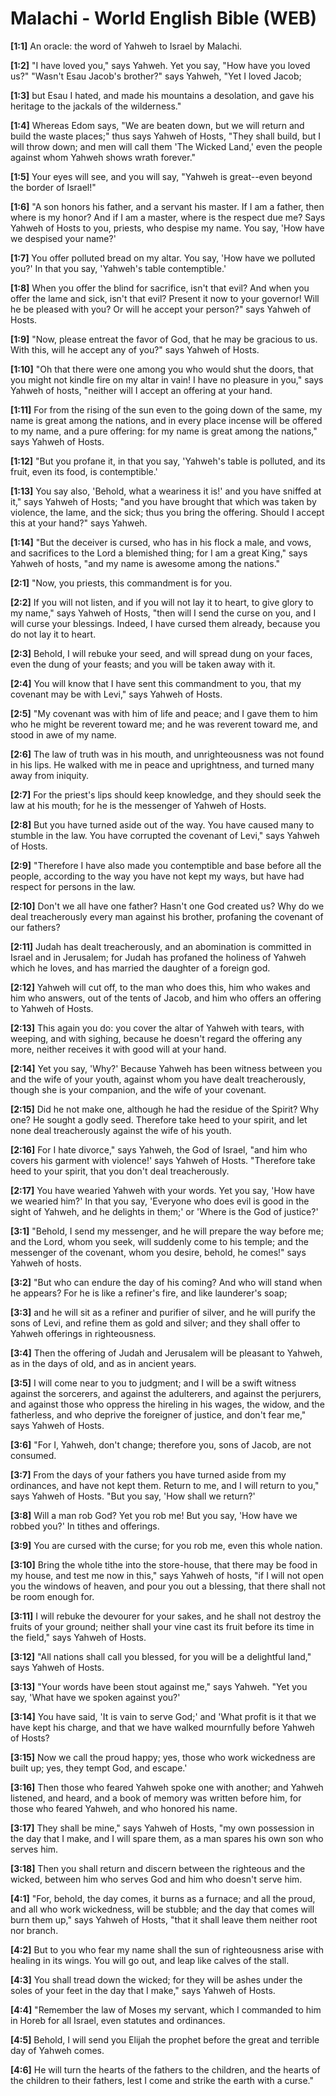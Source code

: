 # Malachi - World English Bible (WEB)

**[1:1]** An oracle: the word of Yahweh to Israel by Malachi.

**[1:2]** "I have loved you," says Yahweh. Yet you say, "How have you loved us?" "Wasn't Esau Jacob's brother?" says Yahweh, "Yet I loved Jacob;

**[1:3]** but Esau I hated, and made his mountains a desolation, and gave his heritage to the jackals of the wilderness."

**[1:4]** Whereas Edom says, "We are beaten down, but we will return and build the waste places;" thus says Yahweh of Hosts, "They shall build, but I will throw down; and men will call them 'The Wicked Land,' even the people against whom Yahweh shows wrath forever."

**[1:5]** Your eyes will see, and you will say, "Yahweh is great--even beyond the border of Israel!"

**[1:6]** "A son honors his father, and a servant his master. If I am a father, then where is my honor? And if I am a master, where is the respect due me? Says Yahweh of Hosts to you, priests, who despise my name. You say, 'How have we despised your name?'

**[1:7]** You offer polluted bread on my altar. You say, 'How have we polluted you?' In that you say, 'Yahweh's table contemptible.'

**[1:8]** When you offer the blind for sacrifice, isn't that evil? And when you offer the lame and sick, isn't that evil? Present it now to your governor! Will he be pleased with you? Or will he accept your person?" says Yahweh of Hosts.

**[1:9]** "Now, please entreat the favor of God, that he may be gracious to us. With this, will he accept any of you?" says Yahweh of Hosts.

**[1:10]** "Oh that there were one among you who would shut the doors, that you might not kindle fire on my altar in vain! I have no pleasure in you," says Yahweh of hosts, "neither will I accept an offering at your hand.

**[1:11]** For from the rising of the sun even to the going down of the same, my name is great among the nations, and in every place incense will be offered to my name, and a pure offering: for my name is great among the nations," says Yahweh of Hosts.

**[1:12]** "But you profane it, in that you say, 'Yahweh's table is polluted, and its fruit, even its food, is contemptible.'

**[1:13]** You say also, 'Behold, what a weariness it is!' and you have sniffed at it," says Yahweh of Hosts; "and you have brought that which was taken by violence, the lame, and the sick; thus you bring the offering. Should I accept this at your hand?" says Yahweh.

**[1:14]** "But the deceiver is cursed, who has in his flock a male, and vows, and sacrifices to the Lord a blemished thing; for I am a great King," says Yahweh of hosts, "and my name is awesome among the nations."

**[2:1]** "Now, you priests, this commandment is for you.

**[2:2]** If you will not listen, and if you will not lay it to heart, to give glory to my name," says Yahweh of Hosts, "then will I send the curse on you, and I will curse your blessings. Indeed, I have cursed them already, because you do not lay it to heart.

**[2:3]** Behold, I will rebuke your seed, and will spread dung on your faces, even the dung of your feasts; and you will be taken away with it.

**[2:4]** You will know that I have sent this commandment to you, that my covenant may be with Levi," says Yahweh of Hosts.

**[2:5]** "My covenant was with him of life and peace; and I gave them to him who he might be reverent toward me; and he was reverent toward me, and stood in awe of my name.

**[2:6]** The law of truth was in his mouth, and unrighteousness was not found in his lips. He walked with me in peace and uprightness, and turned many away from iniquity.

**[2:7]** For the priest's lips should keep knowledge, and they should seek the law at his mouth; for he is the messenger of Yahweh of Hosts.

**[2:8]** But you have turned aside out of the way. You have caused many to stumble in the law. You have corrupted the covenant of Levi," says Yahweh of Hosts.

**[2:9]** "Therefore I have also made you contemptible and base before all the people, according to the way you have not kept my ways, but have had respect for persons in the law.

**[2:10]** Don't we all have one father? Hasn't one God created us? Why do we deal treacherously every man against his brother, profaning the covenant of our fathers?

**[2:11]** Judah has dealt treacherously, and an abomination is committed in Israel and in Jerusalem; for Judah has profaned the holiness of Yahweh which he loves, and has married the daughter of a foreign god.

**[2:12]** Yahweh will cut off, to the man who does this, him who wakes and him who answers, out of the tents of Jacob, and him who offers an offering to Yahweh of Hosts.

**[2:13]** This again you do: you cover the altar of Yahweh with tears, with weeping, and with sighing, because he doesn't regard the offering any more, neither receives it with good will at your hand.

**[2:14]** Yet you say, 'Why?' Because Yahweh has been witness between you and the wife of your youth, against whom you have dealt treacherously, though she is your companion, and the wife of your covenant.

**[2:15]** Did he not make one, although he had the residue of the Spirit? Why one? He sought a godly seed. Therefore take heed to your spirit, and let none deal treacherously against the wife of his youth.

**[2:16]** For I hate divorce," says Yahweh, the God of Israel, "and him who covers his garment with violence!' says Yahweh of Hosts. "Therefore take heed to your spirit, that you don't deal treacherously.

**[2:17]** You have wearied Yahweh with your words. Yet you say, 'How have we wearied him?' In that you say, 'Everyone who does evil is good in the sight of Yahweh, and he delights in them;' or 'Where is the God of justice?'

**[3:1]** "Behold, I send my messenger, and he will prepare the way before me; and the Lord, whom you seek, will suddenly come to his temple; and the messenger of the covenant, whom you desire, behold, he comes!" says Yahweh of hosts.

**[3:2]** "But who can endure the day of his coming? And who will stand when he appears? For he is like a refiner's fire, and like launderer's soap;

**[3:3]** and he will sit as a refiner and purifier of silver, and he will purify the sons of Levi, and refine them as gold and silver; and they shall offer to Yahweh offerings in righteousness.

**[3:4]** Then the offering of Judah and Jerusalem will be pleasant to Yahweh, as in the days of old, and as in ancient years.

**[3:5]** I will come near to you to judgment; and I will be a swift witness against the sorcerers, and against the adulterers, and against the perjurers, and against those who oppress the hireling in his wages, the widow, and the fatherless, and who deprive the foreigner of justice, and don't fear me," says Yahweh of Hosts.

**[3:6]** "For I, Yahweh, don't change; therefore you, sons of Jacob, are not consumed.

**[3:7]** From the days of your fathers you have turned aside from my ordinances, and have not kept them. Return to me, and I will return to you," says Yahweh of Hosts. "But you say, 'How shall we return?'

**[3:8]** Will a man rob God? Yet you rob me! But you say, 'How have we robbed you?' In tithes and offerings.

**[3:9]** You are cursed with the curse; for you rob me, even this whole nation.

**[3:10]** Bring the whole tithe into the store-house, that there may be food in my house, and test me now in this," says Yahweh of hosts, "if I will not open you the windows of heaven, and pour you out a blessing, that there shall not be room enough for.

**[3:11]** I will rebuke the devourer for your sakes, and he shall not destroy the fruits of your ground; neither shall your vine cast its fruit before its time in the field," says Yahweh of Hosts.

**[3:12]** "All nations shall call you blessed, for you will be a delightful land," says Yahweh of Hosts.

**[3:13]** "Your words have been stout against me," says Yahweh. "Yet you say, 'What have we spoken against you?'

**[3:14]** You have said, 'It is vain to serve God;' and 'What profit is it that we have kept his charge, and that we have walked mournfully before Yahweh of Hosts?

**[3:15]** Now we call the proud happy; yes, those who work wickedness are built up; yes, they tempt God, and escape.'

**[3:16]** Then those who feared Yahweh spoke one with another; and Yahweh listened, and heard, and a book of memory was written before him, for those who feared Yahweh, and who honored his name.

**[3:17]** They shall be mine," says Yahweh of Hosts, "my own possession in the day that I make, and I will spare them, as a man spares his own son who serves him.

**[3:18]** Then you shall return and discern between the righteous and the wicked, between him who serves God and him who doesn't serve him.

**[4:1]** "For, behold, the day comes, it burns as a furnace; and all the proud, and all who work wickedness, will be stubble; and the day that comes will burn them up," says Yahweh of Hosts, "that it shall leave them neither root nor branch.

**[4:2]** But to you who fear my name shall the sun of righteousness arise with healing in its wings. You will go out, and leap like calves of the stall.

**[4:3]** You shall tread down the wicked; for they will be ashes under the soles of your feet in the day that I make," says Yahweh of Hosts.

**[4:4]** "Remember the law of Moses my servant, which I commanded to him in Horeb for all Israel, even statutes and ordinances.

**[4:5]** Behold, I will send you Elijah the prophet before the great and terrible day of Yahweh comes.

**[4:6]** He will turn the hearts of the fathers to the children, and the hearts of the children to their fathers, lest I come and strike the earth with a curse."
